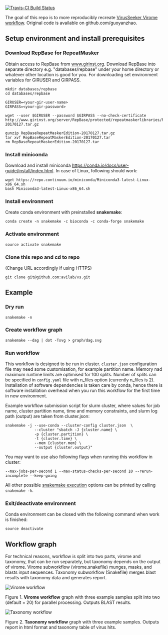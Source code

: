 
[![Travis-CI Build Status](https://travis-ci.org/<USERNAME>/<REPO>.svg?branch=master)](https://travis-ci.org/<USERNAME>/<REPO>)

The goal of this repo is to more reproducibly recreate [VirusSeeker Virome workflow](https://www.ncbi.nlm.nih.gov/pmc/articles/PMC5326578/). Original code is available on github.com/guoyanzhao.


## Setup environment and install prerequisites

### Download RepBase for RepeatMasker

Obtain access to RepBase from www.girinst.org. 
Download RepBase into separate directory e.g. "databases/repbase" under your home directory or whatever other location is good for you. 
For downloading set environment variables for GIRUSER and GIRPASS. 
```
mkdir databases/repbase
cd databases/repbase

GIRUSER=<your-gir-user-name>
GIRPASS=<your-gir-password>

wget --user $GIRUSER --password $GIRPASS --no-check-certificate http://www.girinst.org/server/RepBase/protected/repeatmaskerlibraries/RepBaseRepeatMaskerEdition-20170127.tar.gz

gunzip RepBaseRepeatMaskerEdition-20170127.tar.gz
tar xvf RepBaseRepeatMaskerEdition-20170127.tar
rm RepBaseRepeatMaskerEdition-20170127.tar
```

### Install miniconda

Download and install miniconda https://conda.io/docs/user-guide/install/index.html.
In case of Linux, following should work:
```
wget https://repo.continuum.io/miniconda/Miniconda3-latest-Linux-x86_64.sh
bash Miniconda3-latest-Linux-x86_64.sh
```

### Install environment

Create conda environment with preinstalled **snakemake**:
```
conda create -n snakemake -c bioconda -c conda-forge snakemake
```

### Activate environment

```
source activate snakemake
```

### Clone this repo and cd to repo
(Change URL accordingly if using HTTPS)

```
git clone git@github.com:avilab/vs.git
```

## 


## Example

### Dry run

```
snakemake -n
```

### Create workflow graph

```
snakemake --dag | dot -Tsvg > graph/dag.svg
```

### Run workflow

This workflow is designed to be run in cluster. `cluster.json` configuration file may need some customisation, for example partition name. Memory nad maximum runtime limits are optimised for 100 splits. Number of splits can be specified in `config.yaml` file with n_files option (currently n_files is 2). Installation of software dependencies is taken care by conda, hence there is software installation overhead when you run this workflow for the first time in new environment. 

Example workflow submission script for slurm cluster, where values for job name, cluster partition name, time and memory constraints, and slurm log path (output) are taken from cluster.json: 
```
snakemake -j --use-conda --cluster-config cluster.json  \
             --cluster "sbatch -J {cluster.name} \
             -p {cluster.partition} \
             -t {cluster.time} \
             --mem {cluster.mem} \
             --output {cluster.output}"
```

You may want to use also following flags when running this workflow in cluster:
```
--max-jobs-per-second 1 --max-status-checks-per-second 10 --rerun-incomplete --keep-going
```

All other possible [snakemake execution](https://snakemake.readthedocs.io/en/stable/executable.html) options can be printed by calling `snakemake -h`.

### Exit/deactivate environment

Conda environment can be closed with the following command when work is finished:
```
source deactivate
```

## Workflow graph
For technical reasons, workflow is split into two parts, virome and taxonomy, that can be run separately, but taxonomy depends on the output of virome. Virome subworkflow (virome.snakefile) munges, masks, and blasts input sequences. Taxonomy subworkflow (Snakefile) merges blast results with taxonomy data and generates report.

![Virome workflow](graph/virome_dag.svg)

Figure 1. **Virome workflow** graph with three example samples split into two (default = 20) for parallel processing. Outputs BLAST results.

![Taxonomy workflow](graph/taxonomy_dag.svg)

Figure 2. **Taxonomy workflow** graph with three example samples. Outputs report in html format and taxonomy table of virus hits.
